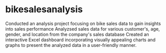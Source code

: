 # bikesalesanalysis
Conducted an analysis project focusing on bike sales data to gain insights into sales performance Analyzsed sales data for various customer's, age, gender, and location from the company's sales database Created an interactive Excel dashboard incorporating visually appealing charts and graphs to present the analyzed data in a user-friendly manner.
